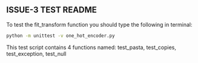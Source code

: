 ## ISSUE-3 TEST README
To test the fit_transform function you should type the following in terminal:
```bash
python -m unittest -v one_hot_encoder.py
```
This test script contains 4 functions named:
test_pasta, test_copies, test_exception, test_null
